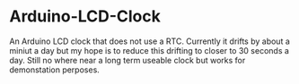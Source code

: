 # Arduino-LCD-Clock
An Arduino LCD clock that does not use a RTC. 
Currently it drifts by about a miniut a day but
my hope is to reduce this drifting to closer to 30 seconds a day.
Still no where near a long term useable clock but works for demonstation perposes.
